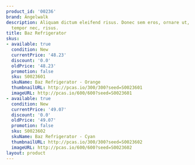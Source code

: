 ```yaml
---
product_id: '00236'
brand: Angelwalk
description: Aliquam dictum eleifend risus. Donec sem eros, ornare ut, commodo eu,
  tempor nec, risus.
title: Baz Refrigerator
skus:
- available: true
  condition: New
  currentPrice: '48.23'
  discount: '0.0'
  oldPrice: '48.23'
  promotion: false
  sku: S0023601
  skuName: Baz Refrigerator - Orange
  thumbnailURL: http://pcas.io/300/300?seed=S0023601
  imageURL: http://pcas.io/600/600?seed=S0023601
- available: true
  condition: New
  currentPrice: '49.07'
  discount: '0.0'
  oldPrice: '49.07'
  promotion: false
  sku: S0023602
  skuName: Baz Refrigerator - Cyan
  thumbnailURL: http://pcas.io/300/300?seed=S0023602
  imageURL: http://pcas.io/600/600?seed=S0023602
layout: product
---
```


